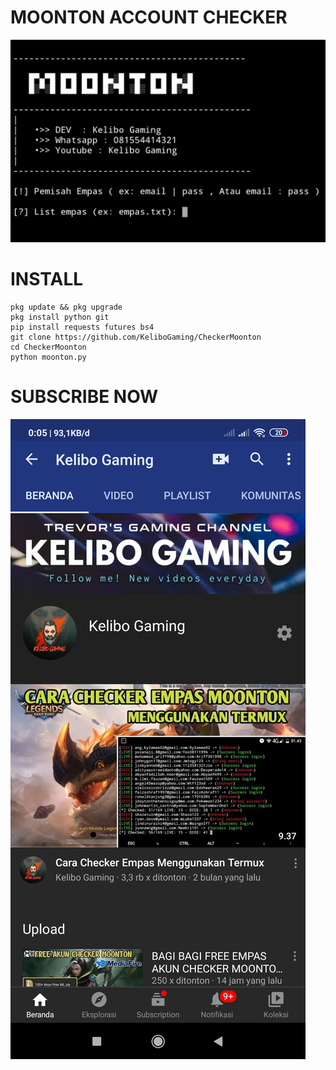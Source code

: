 # MOONTON ACCOUNT CHECKER

![IMG](ss.png)

# INSTALL
```
pkg update && pkg upgrade
pkg install python git
pip install requests futures bs4
git clone https://github.com/KeliboGaming/CheckerMoonton
cd CheckerMoonton
python moonton.py
```

# SUBSCRIBE NOW

![IMG](yt.jpg)
